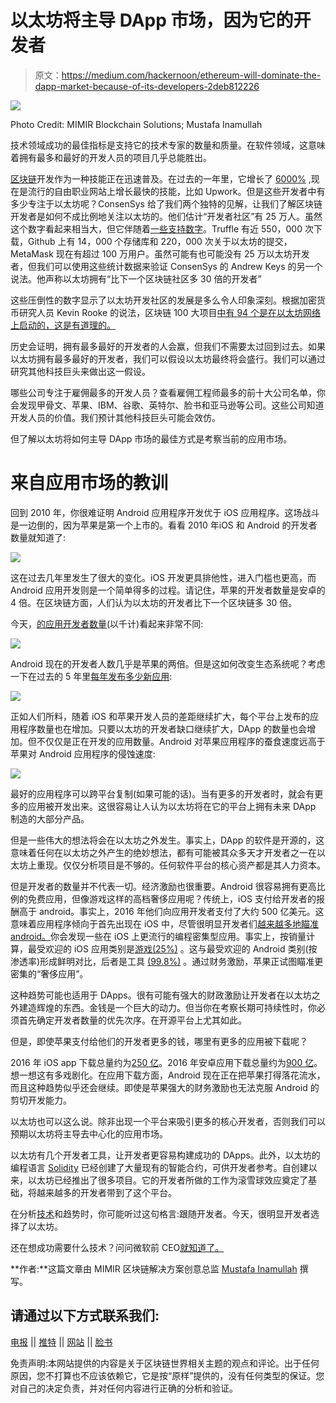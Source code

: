 # 以太坊将主导 DApp 市场，因为它的开发者

> 原文：<https://medium.com/hackernoon/ethereum-will-dominate-the-dapp-market-because-of-its-developers-2deb812226>

![](img/935c6e957b106ec5605019d7894a8497.png)

Photo Credit: MIMIR Blockchain Solutions; Mustafa Inamullah

技术领域成功的最佳指标是支持它的技术专家的数量和质量。在软件领域，这意味着拥有最多和最好的开发人员的项目几乎总能胜出。

[区块链](https://hackernoon.com/tagged/blockchain)开发作为一种技能正在迅速普及。在过去的一年里，它增长了 [6000%](https://www.computerworld.com/article/3235972/it-careers/blockchain-moves-into-top-spot-for-hottest-job-skills.html) ,现在是流行的自由职业网站上增长最快的技能，比如 Upwork。但是这些开发者中有多少专注于以太坊呢？ConsenSys 给了我们两个独特的见解，让我们了解区块链开发者是如何不成比例地关注以太坊的。他们估计“开发者社区”有 25 万人。虽然这个数字看起来相当大，但它伴随着[一些支持数字](https://media.consensys.net/the-state-of-the-ethereum-network-949332cb6895)。Truffle 有近 550，000 次下载，Github 上有 14，000 个存储库和 220，000 次关于以太坊的提交，MetaMask 现在有超过 100 万用户。虽然可能有也可能没有 25 万以太坊开发者，但我们可以使用这些统计数据来验证 ConsenSys 的 Andrew Keys 的另一个说法。他声称以太坊拥有“比下一个区块链社区多 30 倍的开发者”

这些压倒性的数字显示了以太坊开发社区的发展是多么令人印象深刻。根据加密货币研究人员 Kevin Rooke 的说法，区块链 100 大项目[中有 94 个是在以太坊网络上启动的，这是有道理的。](https://www.ccn.com/94-out-of-top-100-blockchain-projects-are-built-on-ethereum/)

历史会证明，拥有最多最好的开发者的人会赢，但我们不需要太过回到过去。如果以太坊拥有最多最好的开发者，我们可以假设以太坊最终将会盛行。我们可以通过研究其他科技巨头来做出这一假设。

哪些公司专注于雇佣最多的开发人员？查看雇佣工程师最多的前十大公司名单，你会发现甲骨文、苹果、IBM、谷歌、英特尔、脸书和亚马逊等公司。这些公司知道开发人员的价值。我们预计其他科技巨头可能会效仿。

但了解以太坊将如何主导 DApp 市场的最佳方式是考察当前的应用市场。

# 来自应用市场的教训

回到 2010 年，你很难证明 Android 应用程序开发优于 iOS 应用程序。这场战斗是一边倒的，因为苹果是第一个上市的。看看 2010 年iOS 和 Android 的开发者数量就知道了:

![](img/dbda98d4b1412abb4ed26eae38136cd0.png)

这在过去几年里发生了很大的变化。iOS 开发更具排他性，进入门槛也更高，而 Android 应用开发则是一个简单得多的过程。请记住，苹果的开发者数量是安卓的 4 倍。在区块链方面，人们认为以太坊的开发者比下一个区块链多 30 倍。

今天，[的应用开发者数量](https://www.statista.com/statistics/276437/developers-per-appstore/)(以千计)看起来非常不同:

![](img/40f1f40a1cc6e7433c3fd0f392c161e5.png)

Android 现在的开发者人数几乎是苹果的两倍。但是这如何改变生态系统呢？考虑一下在过去的 5 年里[每年发布多少新应用](https://www.androidpolice.com/2018/04/05/interesting-stats-google-play-store-vs-apple-app-store-apps-development/):

![](img/cd3c90e3836e484596558048ab21c3af.png)

正如人们所料，随着 iOS 和苹果开发人员的差距继续扩大，每个平台上发布的应用程序数量也在增加。只要以太坊的开发者缺口继续扩大，DApp 的数量也会增加。但不仅仅是正在开发的应用数量。Android 对苹果应用程序的蚕食速度远高于苹果对 Android 应用程序的侵蚀速度:

![](img/b5c1bc8271a296654ec1d91608ec6c32.png)

最好的应用程序可以跨平台复制(如果可能的话)。当有更多的开发者时，就会有更多的应用被开发出来。这很容易让人认为以太坊将在它的平台上拥有未来 DApp 制造的大部分产品。

但是一些伟大的想法将会在以太坊之外发生。事实上，DApp 的软件是开源的，这意味着任何在以太坊之外产生的绝妙想法，都有可能被其众多天才开发者之一在以太坊上重现。仅仅分析项目是不够的。任何软件平台的核心资产都是其人力资本。

但是开发者的数量并不代表一切。经济激励也很重要。Android 很容易拥有更高比例的免费应用，但像游戏这样的高档奢侈应用呢？传统上，iOS 支付给开发者的报酬高于 android。事实上，2016 年他们向应用开发者支付了大约 500 亿美元。这意味着应用程序倾向于首先出现在 iOS 中，尽管很明显开发者们[越来越多地瞄准 android。](https://www.digitaltrends.com/mobile/android-vs-ios/)你会发现一些在 iOS 上更流行的编程密集型应用。事实上，按销量计算，最受欢迎的 iOS 应用类别是[游戏(25%)](http://www.businessofapps.com/data/app-statistics/) 。这与最受欢迎的 Android 类别(按渗透率)形成鲜明对比，后者是工具 [(99.8%)](http://www.businessofapps.com/data/app-statistics/) 。通过财务激励，苹果正试图瞄准更密集的“奢侈应用”。

这种趋势可能也适用于 DApps。很有可能有强大的财政激励让开发者在以太坊之外建造辉煌的东西。金钱是一个巨大的动力。但当你在考察长期可持续性时，你必须首先确定开发者数量的优先次序。在开源平台上尤其如此。

但是，即使苹果支付给他们的开发者更多的钱，哪里有更多的应用被下载呢？

2016 年 iOS app 下载总量约为[250 亿](http://www.businessofapps.com/data/app-statistics/)。2016 年安卓应用下载总量约为[900 亿](http://www.businessofapps.com/data/app-statistics/)。想一想这有多戏剧化。在应用下载方面，Android 现在正在把苹果打得落花流水，而且这种趋势似乎还会继续。即使是苹果强大的财务激励也无法克服 Android 的剪切开发能力。

以太坊也可以这么说。除非出现一个平台来吸引更多的核心开发者，否则我们可以预期以太坊将主导去中心化的应用市场。

以太坊有几个开发者工具，让开发者更容易构建成功的 DApps。此外，以太坊的编程语言 [Solidity](https://solidity.readthedocs.io/en/v0.4.21/) 已经创建了大量现有的智能合约，可供开发者参考。自创建以来，以太坊已经推出了很多项目。它的开发者所做的工作为滚雪球效应奠定了基础，将越来越多的开发者带到了这个平台。

在分析[技术](https://hackernoon.com/tagged/technology)和趋势时，你可能听过这句格言:跟随开发者。今天，很明显开发者选择了以太坊。

还在想成功需要什么技术？问问微软前 CEO[就知道了。](https://www.youtube.com/watch?v=Vhh_GeBPOhs)

**作者:**这篇文章由 MIMIR 区块链解决方案创意总监 [Mustafa Inamullah](https://www.linkedin.com/in/mustafainamullah/) 撰写。

## 请通过以下方式联系我们:

[电报](https://t.me/mimirblockchain) || [推特](https://twitter.com/MimirBlockchain) || [网站](http://mimirblockchain.solutions) || [脸书](https://www.facebook.com/MimirBlockchain/)

免责声明:本网站提供的内容是关于区块链世界相关主题的观点和评论。出于任何原因，您不打算也不应该依赖它，它是按“原样”提供的，没有任何类型的保证。您对自己的决定负责，并对任何内容进行正确的分析和验证。